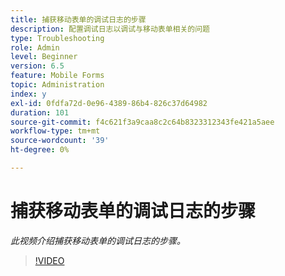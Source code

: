 ```yaml
---
title: 捕获移动表单的调试日志的步骤
description: 配置调试日志以调试与移动表单相关的问题
type: Troubleshooting
role: Admin
level: Beginner
version: 6.5
feature: Mobile Forms
topic: Administration
index: y
exl-id: 0fdfa72d-0e96-4389-86b4-826c37d64982
duration: 101
source-git-commit: f4c621f3a9caa8c2c64b8323312343fe421a5aee
workflow-type: tm+mt
source-wordcount: '39'
ht-degree: 0%

---
```


# 捕获移动表单的调试日志的步骤

*此视频介绍捕获移动表单的调试日志的步骤。*

>[!VIDEO](https://video.tv.adobe.com/v/335516?quality=12&learn=on)

